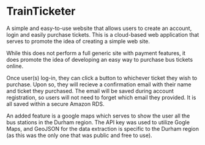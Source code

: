# TrainTicketer

A simple and easy-to-use website that allows users to create an account, login and easily purchase tickets. 
This is a cloud-based web application that serves to promote the idea of creating a simple web site.

While this does not perform a full generic site with payment features, it does promote the idea of developing an easy way to purchase bus tickets online.

Once user(s) log-in, they can click a button to whichever ticket they wish to purchase. Upon so, they will recieve a confirmation email with their name and ticket they purchased. The email will be saved during account registration, so users will not need to forget which email they provided. It is all saved within a secure Amazon RDS.

An added feature is a google maps which serves to show the user all the bus stations in the Durham region. The API key was used to utilize Gogle Maps, and GeoJSON for the data extraction is specific to the Durham region (as this was the only one that was public and free to use).

